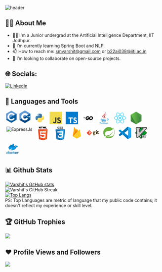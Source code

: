 ![header](https://capsule-render.vercel.app/api?text=Hi%20Varshit%20Manikanta%20here!&animation=fadeIn&type=waving&color=gradient&height=150)

## 🙋‍♂️ About Me
- 👨‍🎓 I'm a Junior undergrad at the Artificial Intelligence Department, IIT Jodhpur.
- 🌱 I’m currently learning Spring Boot and NLP.
- 📫 How to reach me: smvarshit@gmail.com or b22ai038@iitj.ac.in
- 👯 I’m looking to collaborate on open-source projects.

## 🌐 Socials:
[![LinkedIn](https://img.shields.io/badge/LinkedIn-%230077B5.svg?logo=linkedin&logoColor=white)](https://www.linkedin.com/in/varshit-manikanta-079b65255/)

## 🚀 Languages and Tools
<p align="left">
<img src="https://raw.githubusercontent.com/devicons/devicon/master/icons/c/c-original.svg" alt="c" width="40" height="40"/>
<img src="https://raw.githubusercontent.com/devicons/devicon/master/icons/cplusplus/cplusplus-original.svg" alt="cplusplus" width="40" height="40"/>
<img src="https://raw.githubusercontent.com/github/explore/80688e429a7d4ef2fca1e82350fe8e3517d3494d/topics/python/python.png" alt="Python" height="40" style="vertical-align:top; margin:4px">
<img src="https://raw.githubusercontent.com/github/explore/80688e429a7d4ef2fca1e82350fe8e3517d3494d/topics/javascript/javascript.png" alt="Javascript" height="40" style="vertical-align:top; margin:4px">
<img src="https://raw.githubusercontent.com/github/explore/80688e429a7d4ef2fca1e82350fe8e3517d3494d/topics/typescript/typescript.png" alt="Typescript" height="40" style="vertical-align:top; margin:4px">
<img src="https://raw.githubusercontent.com/github/explore/80688e429a7d4ef2fca1e82350fe8e3517d3494d/topics/go/go.png" alt="Go" height="40" style="vertical-align:top; margin:4px; background-color:white">
<img src="https://raw.githubusercontent.com/devicons/devicon/master/icons/java/java-original.svg" alt="Java" height="40" style="vertical-align:top; margin:4px">
<img src="https://raw.githubusercontent.com/devicons/devicon/master/icons/react/react-original.svg" alt="React" height="40" style="vertical-align:top; margin:4px">
<img src="https://raw.githubusercontent.com/devicons/devicon/master/icons/nodejs/nodejs-original.svg" alt="NodeJs" height="40" style="vertical-align:top; margin:4px">
<img src="https://external-content.duckduckgo.com/iu/?u=https%3A%2F%2Ftse1.mm.bing.net%2Fth%3Fid%3DOIP.1ji9NLQl3sOXktSoEYnt3wHaHa%26pid%3DApi&f=1&ipt=f1b02db62cf67f150faf108c6579c7ec196de39bcaebeeba774cc2178cf22a73&ipo=images" alt="ExpressJs" height="40" style="vertical-align:top; margin:4px">
<img src="https://raw.githubusercontent.com/github/explore/80688e429a7d4ef2fca1e82350fe8e3517d3494d/topics/html/html.png" alt="HTML" height="44" style="vertical-align:top; margin:4px">
<img src="https://raw.githubusercontent.com/github/explore/80688e429a7d4ef2fca1e82350fe8e3517d3494d/topics/css/css.png" alt="CSS" height="44" style="vertical-align:top; margin:4px">
<img src="https://raw.githubusercontent.com/github/explore/80688e429a7d4ef2fca1e82350fe8e3517d3494d/topics/firebase/firebase.png" alt="firebase" height="40" style="vertical-align:top; margin:4px">
<img src="https://raw.githubusercontent.com/github/explore/80688e429a7d4ef2fca1e82350fe8e3517d3494d/topics/git/git.png" alt="git" height="40" style="vertical-align:top; margin:4px">
<img src="https://raw.githubusercontent.com/github/explore/80688e429a7d4ef2fca1e82350fe8e3517d3494d/topics/spring-boot/spring-boot.png" alt="sping-boot" height="40" style="vertical-align:top; margin:4px">
<img src="https://raw.githubusercontent.com/github/explore/80688e429a7d4ef2fca1e82350fe8e3517d3494d/topics/visual-studio-code/visual-studio-code.png" alt="VS Code" height="40" style="vertical-align:top; margin:4px">
<img src="https://raw.githubusercontent.com/github/explore/80688e429a7d4ef2fca1e82350fe8e3517d3494d/topics/vim/vim.png" alt="VIM" height="40" style="vertical-align:top; margin:4px">
<img src="https://raw.githubusercontent.com/github/explore/80688e429a7d4ef2fca1e82350fe8e3517d3494d/topics/docker/docker.png" alt="Docker" height="40" style="vertical-align:top; margin:4px">
</p>

## 📊 Github Stats
  [![Varshit's GitHub stats](https://github-readme-stats.vercel.app/api?username=legend4137&show_icons=true&theme=dark&hide_border=false)]()\
  ![Varshit's GitHub Streak](https://github-readme-streak-stats.herokuapp.com/?user=legend4137&theme=dark&hide_border=false)\
  [![Top Langs](https://github-readme-stats.vercel.app/api/top-langs/?username=legend4137&layout=compact&theme=dark&hide_border=false&include_all_commits=true&count_private=true&langs_count=100)]()\
PS: Top Languages are metric of language that my public code contains; it doesn't reflect my experience or skill level.
## 🏆 GitHub Trophies
![](https://github-profile-trophy.vercel.app/?username=legend4137&theme=algolia&no-frame=false&no-bg=false&margin-w=4)


## ❤ Profile Views and Followers
![](https://komarev.com/ghpvc/?username=legend4137&color=blue) 
